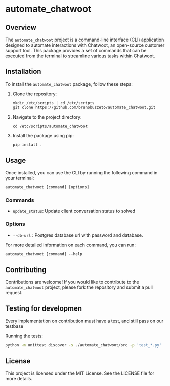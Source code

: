 # automate_chatwoot

## Overview
The `automate_chatwoot` project is a command-line interface (CLI) application designed to automate interactions with Chatwoot, an open-source customer support tool. This package provides a set of commands that can be executed from the terminal to streamline various tasks within Chatwoot.

## Installation
To install the `automate_chatwoot` package, follow these steps:

1. Clone the repository:
   ```
   mkdir /etc/scripts | cd /etc/scripts
   git clone https://github.com/brunobuzzeto/automate_chatwoot.git
   ```

2. Navigate to the project directory:
   ```
   cd /etc/scripts/automate_chatwoot
   ```

3. Install the package using pip:
   ```
   pip install .
   ```

## Usage
Once installed, you can use the CLI by running the following command in your terminal:

```
automate_chatwoot [command] [options]
```

### Commands
- `update_status`: Update client conversation status to solved

### Options
- `--db-url` : Postgres database url with password and database.


For more detailed information on each command, you can run:

```
automate_chatwoot [command] --help
```

## Contributing
Contributions are welcome! If you would like to contribute to the `automate_chatwoot` project, please fork the repository and submit a pull request.


## Testing for developmen
Every implementation on contribution must have a test, and still pass on our testbase

Running the tests:

```bash
python -m unittest discover -s ./automate_chatwoot/src -p 'test_*.py'
```

## License
This project is licensed under the MIT License. See the LICENSE file for more details.
